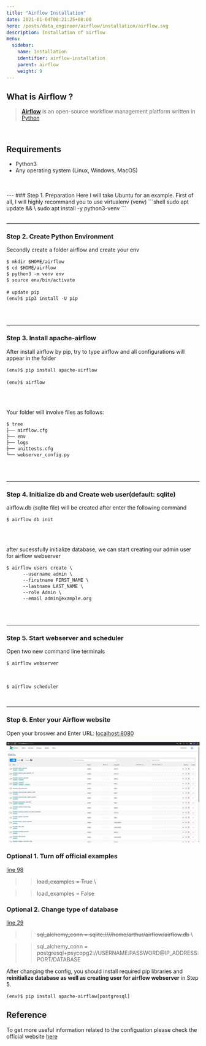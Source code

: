 ```yaml
---
title: "Airflow Installation"
date: 2021-01-04T08:21:25+08:00
hero: /posts/data_engineer/airflow/installation/airflow.svg
description: Installation of airflow
menu:
  sidebar:
    name: Installation
    identifier: airflow-installation
    parent: airflow
    weight: 9
---
```


## What is Airflow ?
> [**Airflow**](https://airflow.apache.org/) is an open-source workflow management platform written in [Python](https://www.python.org/)

</br>

## Requirements
- Python3
- Any operating system (Linux, Windows, MacOS)

</br>
</br>
--- 
### Step 1. Preparation
Here I will take Ubuntu for an example. First of all, I will highly recommand you to use virtualenv (venv)
```shell
sudo apt update && \
sudo apt install -y python3-venv 
```
</br>
</br> 

---
### Step 2. Create Python Environment
Secondly create a folder airflow and create your env 
```shell
$ mkdir $HOME/airflow
$ cd $HOME/airflow
$ python3 -m venv env
$ source env/bin/activate

# update pip 
(env)$ pip3 install -U pip
```
</br>
</br>  
  
---
### Step 3. Install apache-airflow
After install airflow by pip, try to type airflow and all configurations will appear in the folder
```shell
(env)$ pip install apache-airflow

(env)$ airflow
```
</br>
</br>  

Your folder will involve files as follows:
```shell
$ tree
├── airflow.cfg
├── env
├── logs
├── unittests.cfg
└── webserver_config.py
```

</br>
</br> 
  
---
### Step 4. Initialize db and Create web user(default: sqlite)
airflow.db (sqlite file) will be created after enter the following command
```shell
$ airflow db init
```

</br>
</br>

after sucessfully initialize database, we can start creating our admin user for airflow webserver
```shell
$ airflow users create \
      --username admin \
      --firstname FIRST_NAME \
      --lastname LAST_NAME \
      --role Admin \
      --email admin@example.org
```
</br>
</br>  

---
### Step 5. Start webserver and scheduler
Open two new command line terminals
```shell
$ airflow webserver
```
</br>
 
```shell
$ airflow scheduler
```
</br>

---  
### Step 6. Enter your Airflow website
Open your broswer and Enter URL: [localhost:8080](localhost:8080)

![](/posts/data_engineer/airflow/installation/result.png)

### Optional 1. Turn off official examples
[line 98](https://github.com/arthurtibame/airflow-tutorial/blob/main/airflow.cfg)

>> ~~load_examples = True~~ \

>> load_examples = False

### Optional 2. Change type of database
[line 29](https://github.com/arthurtibame/airflow-tutorial/blob/main/airflow.cfg)

>> ~~sql_alchemy_conn = sqlite:////home/arthur/airflow/airflow.db~~ \
  
>> sql_alchemy_conn = postgresql+psycopg2://USERNAME:PASSWORD@IP_ADDRESS:PORT/DATABASE

After changing the config, you should install required pip libraries and **reinitialize database as well as creating user for airflow webserver** in Step 5.
```shell
(env)$ pip install apache-airflow[postgresql]
```

## Reference 
To get more useful information related to the configuation
please check the official website [here](https://airflow.apache.org/docs/apache-airflow/stable/howto/index.html)



